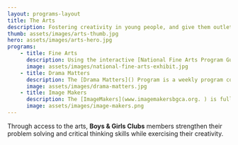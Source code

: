 ```yaml
---
layout: programs-layout
title: The Arts
description: Fostering creativity in young people, and give them outlets for self-expression.
thumb: assets/images/arts-thumb.jpg
hero: assets/images/arts-hero.jpg
programs:
    - title: Fine Arts
      description: Using the interactive [National Fine Arts Program Guide](), staff can guide youth through the various art projects with step-by- step instructions and instructional videos. A panel of distinguished judges selects works for inclusion in the National Fine Arts Exhibit, which is displayed throughout the ensuing year at BGCA events, including the annual National Conference.
      image: assets/images/national-fine-arts-exhibit.jpg
    - title: Drama Matters
      description: The [Drama Matters]() Program is a weekly program consisting of 60 minute sessions segmented for beginner, intermediate and advanced members. Each session can be adapted to fit the age of participants as well. Sessions consist of a short warm-up; a main activity of games, script work or performance; and a 10-minute cool-down. The Lessons in Stagecraft Program Guide includes many different ways for members to express themselves creatively, from costumes to set design to directing.
      image: assets/images/drama-matters.jpg
    - title: Image Makers
      description: The [ImageMakers](www.imagemakersbgca.org. ) is full of fun, creative activity ideas for three skill levels, contains a brief, user-friendly guide for advisers and details information about the annual photography contest that provides local, regional and national recognition. Club members’ photographs selected at the contest’s national level are exhibited at BGCA’s National Conference and other events. Each winning artist’s work is featured in a virtual gallery on the ImageMakers Web site.
      image: assets/images/image-makers.png
---
```


Through access to the arts, **Boys & Girls Clubs** members strengthen their problem solving and critical thinking skills while exercising their creativity.
